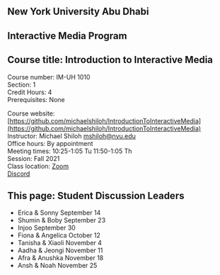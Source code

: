 ## New York University Abu Dhabi    
## Interactive Media Program    
## Course title: Introduction to Interactive Media  
Course number: IM-UH 1010   
Section: 1    
Credit Hours: 4         
Prerequisites: None       

Course website: [https://github.com/michaelshiloh/IntroductionToInteractiveMedia](https://github.com/michaelshiloh/IntroductionToInteractiveMedia)      
Instructor: Michael Shiloh mshiloh@nyu.edu    
Office hours: By appointment  
Meeting times: 10:25-1:05 Tu 11:50-1:05 Th   
Session: Fall 2021       
Class location: [Zoom](https://nyu.zoom.us/j/93719271713)   
[Discord](https://discord.com/channels/714727038078025851/716332110268465172)   

## This page: Student Discussion Leaders

- Erica & Sonny September 14 
- Shumin & Boby September 23
- Injoo  September 30
- Fiona & Angelica October 12
- Tanisha & Xiaoli November 4
- Aadha & Jeongi November 11
- Afra & Anushka November 18
- Ansh & Noah November 25

